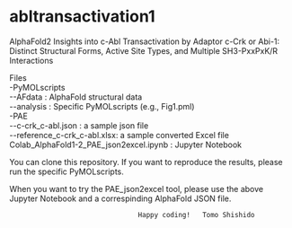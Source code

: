 # abltransactivation1

AlphaFold2 Insights into c-Abl Transactivation by Adaptor c-Crk or Abi-1: Distinct Structural Forms, Active Site Types, and Multiple SH3-PxxPxK/R Interactions

Files  
-PyMOLscripts  
 --AFdata : AlphaFold structural data  
 --analysis : Specific PyMOLscripts (e.g., Fig1.pml)  
-PAE  
 --c-crk_c-abl.json : a sample json file  
 --reference_c-crk_c-abl.xlsx: a sample converted Excel file  
Colab_AlphaFold1-2_PAE_json2excel.ipynb : Jupyter Notebook

You can clone this repository. If you want to reproduce the results, please run the specific PyMOLscripts.

When you want to try the PAE_json2excel tool, please use the above Jupyter Notebook and a correspinding AlphaFold JSON file.

                                    Happy coding!   Tomo Shishido
